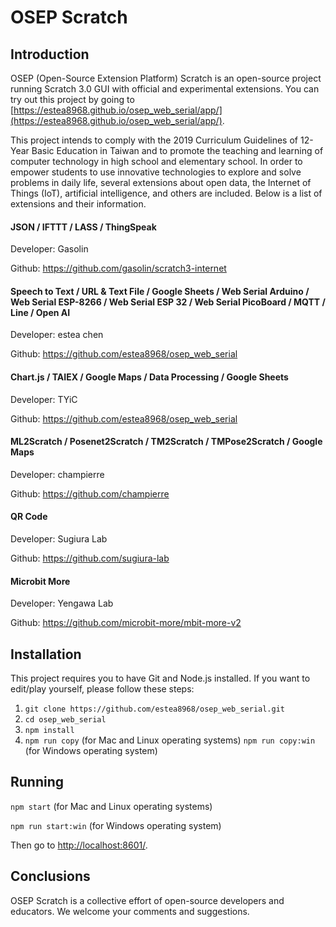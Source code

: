 # OSEP Scratch

## Introduction
OSEP (Open-Source Extension Platform) Scratch is an open-source project running Scratch 3.0 GUI with official and experimental extensions. You can try out this project by going to [https://estea8968.github.io/osep_web_serial/app/](https://estea8968.github.io/osep_web_serial/app/).

This project intends to comply with the 2019 Curriculum Guidelines of 12-Year Basic Education in Taiwan and to promote the teaching and learning of computer technology in high school and elementary school. In order to empower students to use innovative technologies to explore and solve problems in daily life, several extensions about open data, the Internet of Things (IoT), artificial intelligence, and others are included. Below is a list of extensions and their information.

#### JSON / IFTTT / LASS / ThingSpeak
Developer: Gasolin

Github: https://github.com/gasolin/scratch3-internet

#### Speech to Text / URL & Text File / Google Sheets / Web Serial Arduino / Web Serial ESP-8266 / Web Serial ESP 32 / Web Serial PicoBoard / MQTT / Line / Open AI
Developer: estea chen

Github: https://github.com/estea8968/osep_web_serial

#### Chart.js / TAIEX / Google Maps / Data Processing / Google Sheets 
Developer: TYiC

Github: https://github.com/estea8968/osep_web_serial 

#### ML2Scratch / Posenet2Scratch / TM2Scratch / TMPose2Scratch / Google Maps 
Developer: champierre

Github: https://github.com/champierre

#### QR Code
Developer: Sugiura Lab

Github: https://github.com/sugiura-lab

#### Microbit More
Developer: Yengawa Lab

Github: https://github.com/microbit-more/mbit-more-v2

## Installation
This project requires you to have Git and Node.js installed. If you want to edit/play yourself, please follow these steps:

1. `git clone https://github.com/estea8968/osep_web_serial.git`
2. `cd osep_web_serial`
3. `npm install`
4. `npm run copy` (for Mac and Linux operating systems)
   `npm run copy:win` (for Windows operating system)

## Running
`npm start` (for Mac and Linux operating systems)

`npm run start:win` (for Windows operating system)

Then go to [http://localhost:8601/](http://localhost:8601/).

## Conclusions
OSEP Scratch is a collective effort of open-source developers and educators. We welcome your comments and suggestions.  
